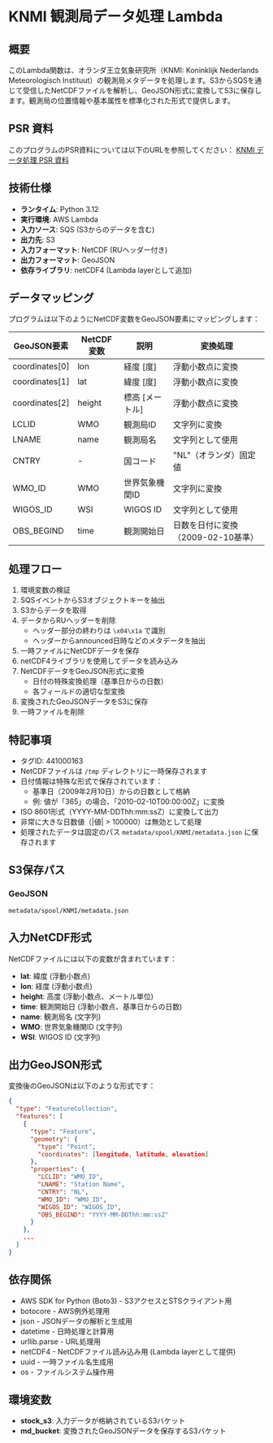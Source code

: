 # KNMI 観測局データ処理 Lambda

## 概要
このLambda関数は、オランダ王立気象研究所（KNMI: Koninklijk Nederlands Meteorologisch Instituut）の観測局メタデータを処理します。S3からSQSを通じて受信したNetCDFファイルを解析し、GeoJSON形式に変換してS3に保存します。観測局の位置情報や基本属性を標準化された形式で提供します。

## PSR 資料
このプログラムのPSR資料については以下のURLを参照してください：
[KNMI データ処理 PSR 資料](https://docs.google.com/spreadsheets/d/1vMhRGCvwOaiklY5M6Ldm9P0AHrF0xgFBM4Ptg8ZxU38/edit?gid=20903742#gid=20903742)



## 技術仕様
- **ランタイム**: Python 3.12
- **実行環境**: AWS Lambda
- **入力ソース**: SQS (S3からのデータを含む)
- **出力先**: S3
- **入力フォーマット**: NetCDF (RUヘッダー付き)
- **出力フォーマット**: GeoJSON
- **依存ライブラリ**: netCDF4 (Lambda layerとして追加)

## データマッピング
プログラムは以下のようにNetCDF変数をGeoJSON要素にマッピングします：

| GeoJSON要素 | NetCDF変数 | 説明 | 変換処理 |
|--------------|----------------|----------------|----------------|
| coordinates[0] | lon | 経度 [度] | 浮動小数点に変換 |
| coordinates[1] | lat | 緯度 [度] | 浮動小数点に変換 |
| coordinates[2] | height | 標高 [メートル] | 浮動小数点に変換 |
| LCLID | WMO | 観測局ID | 文字列に変換 |
| LNAME | name | 観測局名 | 文字列として使用 |
| CNTRY | - | 国コード | "NL"（オランダ）固定値 |
| WMO_ID | WMO | 世界気象機関ID | 文字列に変換 |
| WIGOS_ID | WSI | WIGOS ID | 文字列として使用 |
| OBS_BEGIND | time | 観測開始日 | 日数を日付に変換（2009-02-10基準） |

## 処理フロー
1. 環境変数の検証
2. SQSイベントからS3オブジェクトキーを抽出
3. S3からデータを取得
4. データからRUヘッダーを削除
   - ヘッダー部分の終わりは `\x04\x1a` で識別
   - ヘッダーからannounced日時などのメタデータを抽出
5. 一時ファイルにNetCDFデータを保存
6. netCDF4ライブラリを使用してデータを読み込み
7. NetCDFデータをGeoJSON形式に変換
   - 日付の特殊変換処理（基準日からの日数）
   - 各フィールドの適切な型変換
8. 変換されたGeoJSONデータをS3に保存
9. 一時ファイルを削除

## 特記事項
- タグID: 441000163
- NetCDFファイルは `/tmp` ディレクトリに一時保存されます
- 日付情報は特殊な形式で保存されています：
  - 基準日（2009年2月10日）からの日数として格納
  - 例: 値が「365」の場合、「2010-02-10T00:00:00Z」に変換
- ISO 8601形式（YYYY-MM-DDThh:mm:ssZ）に変換して出力
- 非常に大きな日数値（|値| > 100000）は無効として処理
- 処理されたデータは固定のパス `metadata/spool/KNMI/metadata.json` に保存されます

## S3保存パス
### GeoJSON
```
metadata/spool/KNMI/metadata.json
```

## 入力NetCDF形式
NetCDFファイルには以下の変数が含まれています：
- **lat**: 緯度 (浮動小数点)
- **lon**: 経度 (浮動小数点)
- **height**: 高度 (浮動小数点、メートル単位)
- **time**: 観測開始日 (浮動小数点、基準日からの日数)
- **name**: 観測局名 (文字列)
- **WMO**: 世界気象機関ID (文字列)
- **WSI**: WIGOS ID (文字列)

## 出力GeoJSON形式
変換後のGeoJSONは以下のような形式です：

```json
{
  "type": "FeatureCollection",
  "features": [
    {
      "type": "Feature",
      "geometry": {
        "type": "Point",
        "coordinates": [longitude, latitude, elevation]
      },
      "properties": {
        "LCLID": "WMO_ID",
        "LNAME": "Station Name",
        "CNTRY": "NL",
        "WMO_ID": "WMO_ID",
        "WIGOS_ID": "WIGOS_ID",
        "OBS_BEGIND": "YYYY-MM-DDThh:mm:ssZ"
      }
    },
    ...
  ]
}
```

## 依存関係
- AWS SDK for Python (Boto3) - S3アクセスとSTSクライアント用
- botocore - AWS例外処理用
- json - JSONデータの解析と生成用
- datetime - 日時処理と計算用
- urllib.parse - URL処理用
- netCDF4 - NetCDFファイル読み込み用 (Lambda layerとして提供)
- uuid - 一時ファイル名生成用
- os - ファイルシステム操作用

## 環境変数
- **stock_s3**: 入力データが格納されているS3バケット
- **md_bucket**: 変換されたGeoJSONデータを保存するS3バケット